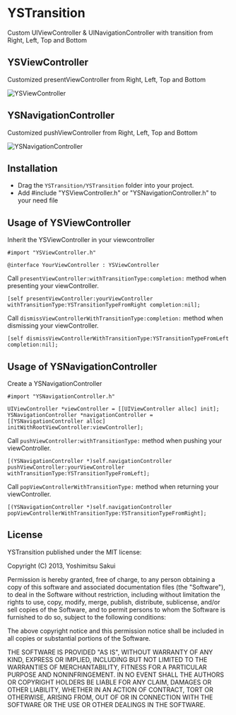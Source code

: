 YSTransition
============

Custom UIViewController &amp; UINavigationController with transition from Right, Left, Top and Bottom

## YSViewController
Customized presentViewController from Right, Left, Top and Bottom

![YSViewController](http://s13.postimg.org/wm2cdqqon/push_image.png)


## YSNavigationController
Customized pushViewController from Right, Left, Top and Bottom

![YSNavigationController](http://s21.postimg.org/d1e8yzson/present_image.png)

## Installation

* Drag the `YSTransition/YSTransition` folder into your project.
* Add #include "YSViewController.h" or "YSNavigationController.h" to your need file

## Usage of YSViewController

Inherit the YSViewController in your viewcontroller

```
#import "YSViewController.h"

@interface YourViewController : YSViewController
```

Call `presentViewController:withTransitionType:completion:` method when presenting your viewController.

```
[self presentViewController:yourViewController withTransitionType:YSTransitionTypeFromRight completion:nil];
```

Call `dismissViewControllerWithTransitionType:completion:` method when dismissing your viewController.

```
[self dismissViewControllerWithTransitionType:YSTransitionTypeFromLeft completion:nil];
```


## Usage of YSNavigationController

Create a YSNavigationController

```
#import "YSNavigationController.h"

UIViewController *viewController = [[UIViewController alloc] init];
YSNavigationController *navigationController = [[YSNavigationController alloc] initWithRootViewController:viewController];
```

Call `pushViewController:withTransitionType:` method when pushing your viewController.

```
[(YSNavigationController *)self.navigationController pushViewController:yourViewController withTransitionType:YSTransitionTypeFromLeft];
```

Call `popViewControllerWithTransitionType:` method when returning your viewController.

```
[(YSNavigationController *)self.navigationController popViewControllerWithTransitionType:YSTransitionTypeFromRight];
```

## License

YSTransition published under the MIT license:

Copyright (C) 2013, Yoshimitsu Sakui

Permission is hereby granted, free of charge, to any person obtaining a copy of
this software and associated documentation files (the "Software"), to deal in
the Software without restriction, including without limitation the rights to
use, copy, modify, merge, publish, distribute, sublicense, and/or sell copies of
the Software, and to permit persons to whom the Software is furnished to do so,
subject to the following conditions:

The above copyright notice and this permission notice shall be included in all
copies or substantial portions of the Software.

THE SOFTWARE IS PROVIDED "AS IS", WITHOUT WARRANTY OF ANY KIND, EXPRESS OR
IMPLIED, INCLUDING BUT NOT LIMITED TO THE WARRANTIES OF MERCHANTABILITY, FITNESS
FOR A PARTICULAR PURPOSE AND NONINFRINGEMENT. IN NO EVENT SHALL THE AUTHORS OR
COPYRIGHT HOLDERS BE LIABLE FOR ANY CLAIM, DAMAGES OR OTHER LIABILITY, WHETHER
IN AN ACTION OF CONTRACT, TORT OR OTHERWISE, ARISING FROM, OUT OF OR IN
CONNECTION WITH THE SOFTWARE OR THE USE OR OTHER DEALINGS IN THE SOFTWARE.






